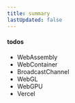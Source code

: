 ```yaml
---
title: summary
lastUpdated: false
---
```


#### todos

- WebAssembly
- WebContainer
- BroadcastChannel
- WebGL
- WebGPU
- Vercel
